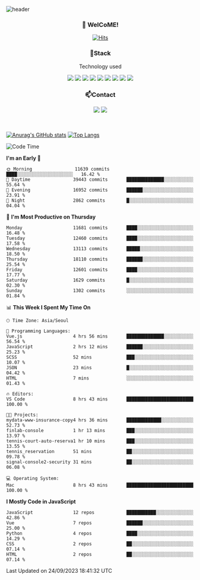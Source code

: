 ![header](https://capsule-render.vercel.app/api?type=waving&color=gradient&height=200&text=Kyungjoon&fontAlign=70&fontAlignY=40&animation=twinkling)

<h3 align="center">👋 WelCoME!</h3>

<div align=center>
  
[![Hits](https://hits.seeyoufarm.com/api/count/incr/badge.svg?url=https%3A%2F%2Fgithub.com%2Fuvula6921&count_bg=%2322BAC9&title_bg=%23827F7F&icon=iconify.svg&icon_color=%2325A27F&title=visits&edge_flat=false)](https://hits.seeyoufarm.com)
  
</div>
<h3 align="center">📌Stack</h3>
<p align="center">Technology used</p>
<div align="center"><img src="https://img.shields.io/badge/HTML5-E34F26?style=flat-square&logo=HTML5&logoColor=white"></img> <img src="https://img.shields.io/badge/CSS3-0A84FF?style=flat-square&logo=CSS3&logoColor=white"></img> <img src="https://img.shields.io/badge/JavaScript-FFCD11?style=flat-square&logo=JavaScript&logoColor=white"></img> <img src="https://img.shields.io/badge/React-00BCF6?style=flat-square&logo=React&logoColor=white"></img> <img src="https://img.shields.io/badge/jQuery-3655FF?style=flat-square&logo=jQuery&logoColor=white"></img> <img src="https://img.shields.io/badge/Ruby-E0115F?style=flat-square&logo=Ruby&logoColor=white"></img> <img src="https://img.shields.io/badge/Python-4B8BBE?style=flat-square&logo=Python&logoColor=white"></img> <img src="https://img.shields.io/badge/Vue-4FC08D?style=flat-square&logo=Vue.js&logoColor=white"></img> <img src="https://img.shields.io/badge/Nuxt-00DC82?style=flat-square&logo=Nuxt.js&logoColor=white"></img></div>

<h3 align="center">📫Contact</h3>
<div align="center"><a href="https://velog.io/@uvula6921/"><img src="https://img.shields.io/badge/Blog-20c997?style=flat-square&logo=V&logoColor=white"/></a> <a href="pkj6921@gmail.com"><img src="https://img.shields.io/badge/Gmail-EA4335?style=flat-square&logo=Gmail&logoColor=white"/></a></div>
<br>
<br>

[![Anurag's GitHub stats](https://github-readme-stats.vercel.app/api?username=uvula6921&hide=stars,issues&show_icons=true&count_private=true&theme=tokyonight)](https://github.com/anuraghazra/github-readme-stats)
[![Top Langs](https://github-readme-stats.vercel.app/api/top-langs/?username=uvula6921&hide=css,jupyter%20notebook,html&exclude_repo=uvula6921,uvula6921.github.io&layout=compact&langs_count=8)](https://github.com/anuraghazra/github-readme-stats)

<!--START_SECTION:waka-->
![Code Time](http://img.shields.io/badge/Code%20Time-1%2C825%20hrs%2013%20mins-blue)

**I'm an Early 🐤** 

```text
🌞 Morning                11639 commits       ████░░░░░░░░░░░░░░░░░░░░░   16.42 % 
🌆 Daytime                39443 commits       ██████████████░░░░░░░░░░░   55.64 % 
🌃 Evening                16952 commits       ██████░░░░░░░░░░░░░░░░░░░   23.91 % 
🌙 Night                  2862 commits        █░░░░░░░░░░░░░░░░░░░░░░░░   04.04 % 
```
📅 **I'm Most Productive on Thursday** 

```text
Monday                   11681 commits       ████░░░░░░░░░░░░░░░░░░░░░   16.48 % 
Tuesday                  12460 commits       ████░░░░░░░░░░░░░░░░░░░░░   17.58 % 
Wednesday                13113 commits       █████░░░░░░░░░░░░░░░░░░░░   18.50 % 
Thursday                 18110 commits       ██████░░░░░░░░░░░░░░░░░░░   25.54 % 
Friday                   12601 commits       ████░░░░░░░░░░░░░░░░░░░░░   17.77 % 
Saturday                 1629 commits        █░░░░░░░░░░░░░░░░░░░░░░░░   02.30 % 
Sunday                   1302 commits        ░░░░░░░░░░░░░░░░░░░░░░░░░   01.84 % 
```


📊 **This Week I Spent My Time On** 

```text
🕑︎ Time Zone: Asia/Seoul

💬 Programming Languages: 
Vue.js                   4 hrs 56 mins       ██████████████░░░░░░░░░░░   56.54 % 
JavaScript               2 hrs 12 mins       ██████░░░░░░░░░░░░░░░░░░░   25.23 % 
SCSS                     52 mins             ███░░░░░░░░░░░░░░░░░░░░░░   10.07 % 
JSON                     23 mins             █░░░░░░░░░░░░░░░░░░░░░░░░   04.42 % 
HTML                     7 mins              ░░░░░░░░░░░░░░░░░░░░░░░░░   01.43 % 

🔥 Editors: 
VS Code                  8 hrs 43 mins       █████████████████████████   100.00 % 

🐱‍💻 Projects: 
mydata-www-insurance-copy4 hrs 36 mins       █████████████░░░░░░░░░░░░   52.73 % 
finlab-console           1 hr 13 mins        ███░░░░░░░░░░░░░░░░░░░░░░   13.97 % 
tennis-court-auto-reserva1 hr 10 mins        ███░░░░░░░░░░░░░░░░░░░░░░   13.55 % 
tennis_reservation       51 mins             ██░░░░░░░░░░░░░░░░░░░░░░░   09.78 % 
signal-console2-security 31 mins             ██░░░░░░░░░░░░░░░░░░░░░░░   06.08 % 

💻 Operating System: 
Mac                      8 hrs 43 mins       █████████████████████████   100.00 % 
```

**I Mostly Code in JavaScript** 

```text
JavaScript               12 repos            ███████████░░░░░░░░░░░░░░   42.86 % 
Vue                      7 repos             ██████░░░░░░░░░░░░░░░░░░░   25.00 % 
Python                   4 repos             ████░░░░░░░░░░░░░░░░░░░░░   14.29 % 
CSS                      2 repos             ██░░░░░░░░░░░░░░░░░░░░░░░   07.14 % 
HTML                     2 repos             ██░░░░░░░░░░░░░░░░░░░░░░░   07.14 % 
```




 Last Updated on 24/09/2023 18:41:32 UTC
<!--END_SECTION:waka-->

